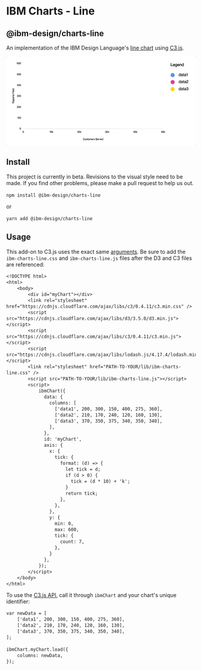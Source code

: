 # IBM Charts - Line
## @ibm-design/charts-line
An implementation of the IBM Design Language's [line chart](https://www.ibm.com/design/language/experience/data-visualization/chart-models/linechart/) using [C3.js](http://c3js.org/).

![Line chart transitioning in](/packages/charts-line/charts-line.gif?raw=true "IBM Line Chart")


## Install
This project is currently in beta. Revisions to the visual style need to be made. If you find other problems, please make a pull request to help us out.

`npm install @ibm-design/charts-line`

or

`yarn add @ibm-design/charts-line`

## Usage
This add-on to C3.js uses the exact same [arguments](http://c3js.org/reference.html). Be sure to add the `ibm-charts-line.css` and `ibm-charts-line.js` files after the D3 and C3 files are referenced:

```
<!DOCTYPE html>
<html>
    <body>
        <div id="myChart"></div>
        <link rel="stylesheet" href="https://cdnjs.cloudflare.com/ajax/libs/c3/0.4.11/c3.min.css" />
        <script src="https://cdnjs.cloudflare.com/ajax/libs/d3/3.5.0/d3.min.js"></script>
        <script src="https://cdnjs.cloudflare.com/ajax/libs/c3/0.4.11/c3.min.js"></script>
        <script src="https://cdnjs.cloudflare.com/ajax/libs/lodash.js/4.17.4/lodash.min.js"></script>
        <link rel="stylesheet" href="PATH-TO-YOUR/lib/ibm-charts-line.css" />
        <script src="PATH-TO-YOUR/lib/ibm-charts-line.js"></script>
        <script>
            ibmChart({
              data: {
                columns: [
                  ['data1', 200, 300, 150, 400, 275, 360],
                  ['data2', 210, 170, 240, 120, 160, 130],
                  ['data3', 370, 350, 375, 340, 350, 340],
                ],
              },
              id: 'myChart',
              axis: {
                x: {
                  tick: {
                    format: (d) => {
                      let tick = d;
                      if (d > 0) {
                        tick = (d * 10) + 'k';
                      }
                      return tick;
                    },
                  },
                },
                y: {
                  min: 0,
                  max: 600,
                  tick: {
                    count: 7,
                  },
                }
              },
            });
        </script>
    </body>
</html>
```

To use the [C3.js API](http://c3js.org/reference.html#api-focus), call it through `ibmChart` and your chart's unique identifier:

```
var newData = [
    ['data1', 200, 300, 150, 400, 275, 360],
    ['data2', 210, 170, 240, 120, 160, 130],
    ['data3', 370, 350, 375, 340, 350, 340],
];

ibmChart.myChart.load({
    columns: newData,
});
```
